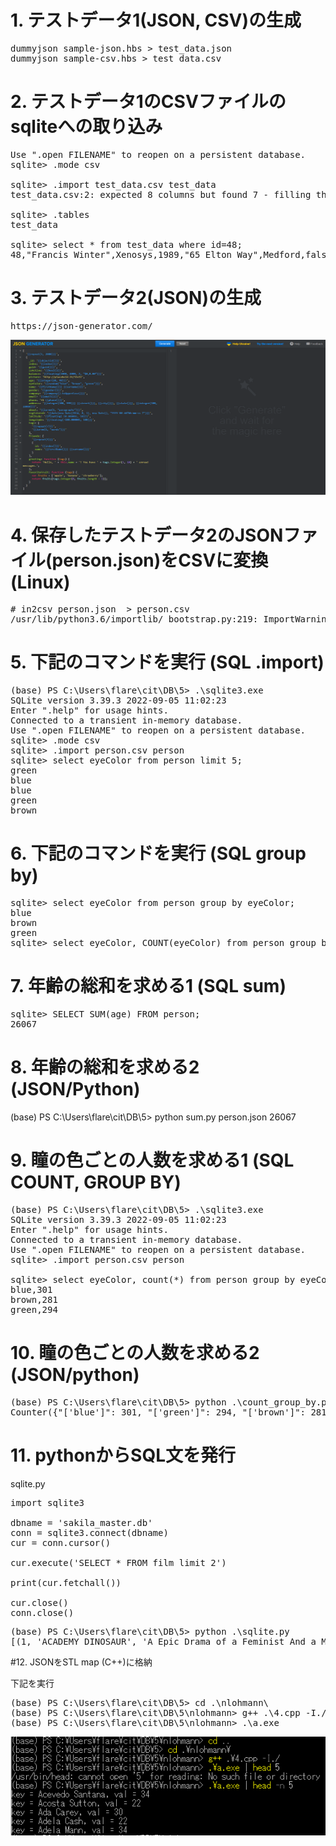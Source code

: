 # 1. テストデータ1(JSON, CSV)の生成
<pre>
dummyjson sample-json.hbs > test_data.json
dummyjson sample-csv.hbs > test_data.csv
</pre>

# 2. テストデータ1のCSVファイルのsqliteへの取り込み
<pre>
Use ".open FILENAME" to reopen on a persistent database.
sqlite> .mode csv

sqlite> .import test_data.csv test_data
test_data.csv:2: expected 8 columns but found 7 - filling the rest with NULL

sqlite> .tables
test_data

sqlite> select * from test_data where id=48;
48,"Francis Winter",Xenosys,1989,"65 Elton Way",Medford,false,
</pre>

# 3. テストデータ2(JSON)の生成
<pre>
https://json-generator.com/
</pre>

<img src="json-generator.png">

# 4. 保存したテストデータ2のJSONファイル(person.json)をCSVに変換(Linux)
<pre>
# in2csv person.json  > person.csv
/usr/lib/python3.6/importlib/_bootstrap.py:219: ImportWarning: can't resolve package from __spec__ or __package__, falling back on __name__ and __path__
</pre>

# 5. 下記のコマンドを実行 (SQL .import)
<pre>
(base) PS C:\Users\flare\cit\DB\5> .\sqlite3.exe
SQLite version 3.39.3 2022-09-05 11:02:23
Enter ".help" for usage hints.
Connected to a transient in-memory database.
Use ".open FILENAME" to reopen on a persistent database.
sqlite> .mode csv
sqlite> .import person.csv person
sqlite> select eyeColor from person limit 5;
green
blue
blue
green
brown
</pre>

# 6. 下記のコマンドを実行 (SQL group by)

<pre>
sqlite> select eyeColor from person group by eyeColor;
blue
brown
green
sqlite> select eyeColor, COUNT(eyeColor) from person group by eyeColor;
</pre>

# 7. 年齢の総和を求める1 (SQL sum)

<pre>
sqlite> SELECT SUM(age) FROM person;
26067
</pre>

# 8. 年齢の総和を求める2 (JSON/Python)

(base) PS C:\Users\flare\cit\DB\5> python sum.py person.json
26067

# 9. 瞳の色ごとの人数を求める1 (SQL COUNT, GROUP BY)

<pre>
(base) PS C:\Users\flare\cit\DB\5> .\sqlite3.exe                                                                       
SQLite version 3.39.3 2022-09-05 11:02:23
Enter ".help" for usage hints.
Connected to a transient in-memory database.
Use ".open FILENAME" to reopen on a persistent database.
sqlite> .import person.csv person

sqlite> select eyeColor, count(*) from person group by eyeColor;
blue,301
brown,281
green,294
</pre>

# 10. 瞳の色ごとの人数を求める2 (JSON/python)
<pre>
(base) PS C:\Users\flare\cit\DB\5> python .\count_group_by.py .\person.json
Counter({"['blue']": 301, "['green']": 294, "['brown']": 281})
</pre>

# 11. pythonからSQL文を発行

sqlite.py
<pre>
import sqlite3

dbname = 'sakila_master.db'
conn = sqlite3.connect(dbname)
cur = conn.cursor()

cur.execute('SELECT * FROM film limit 2')

print(cur.fetchall())

cur.close()
conn.close()
</pre>

<pre>
(base) PS C:\Users\flare\cit\DB\5> python .\sqlite.py
[(1, 'ACADEMY DINOSAUR', 'A Epic Drama of a Feminist And a Mad Scientist who must Battle a Teacher in The Canadian Rockies', '2006', 1, None, 6, 0.99, 86, 20.99, 'PG', 'Deleted Scenes,Behind the Scenes', '2020-12-23 07:12:31'), (2, 'ACE GOLDFINGER', 'A Astounding Epistle of a Database Administrator And a Explorer who must Find a Car in Ancient China', '2006', 1, None, 3, 4.99, 48, 12.99, 'G', 'Trailers,Deleted Scenes', '2020-12-23 07:12:31')]
</pre>

#12. JSONをSTL map (C++)に格納

下記を実行

<pre>
(base) PS C:\Users\flare\cit\DB\5> cd .\nlohmann\
(base) PS C:\Users\flare\cit\DB\5\nlohmann> g++ .\4.cpp -I./
(base) PS C:\Users\flare\cit\DB\5\nlohmann> .\a.exe
</pre>

<img src="4.png">


